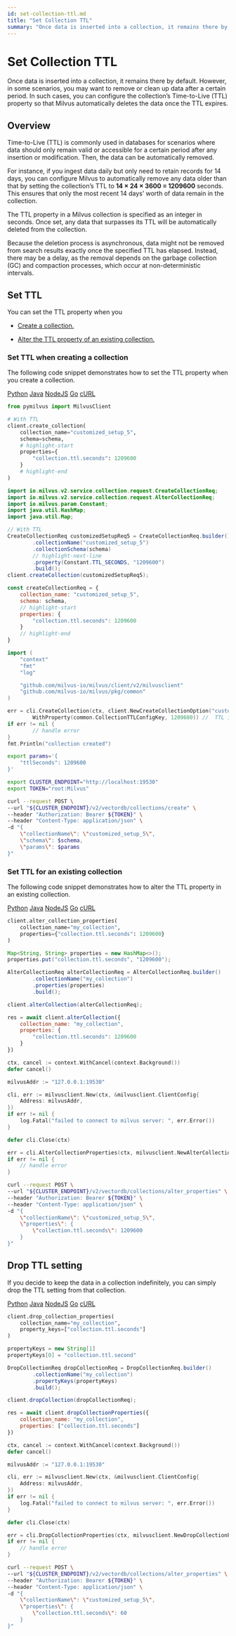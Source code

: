```yaml
---
id: set-collection-ttl.md
title: "Set Collection TTL"
summary: "Once data is inserted into a collection, it remains there by default. However, in some scenarios, you may want to remove or clean up data after a certain period. In such cases, you can configure the collection’s Time-to-Live (TTL) property so that Milvus automatically deletes the data once the TTL expires."
---
```


# Set Collection TTL

Once data is inserted into a collection, it remains there by default. However, in some scenarios, you may want to remove or clean up data after a certain period. In such cases, you can configure the collection’s Time-to-Live (TTL) property so that Milvus automatically deletes the data once the TTL expires.

## Overview

Time-to-Live (TTL) is commonly used in databases for scenarios where data should only remain valid or accessible for a certain period after any insertion or modification. Then, the data can be automatically removed. 

For instance, if you ingest data daily but only need to retain records for 14 days, you can configure Milvus to automatically remove any data older than that by setting the collection’s TTL to **14 × 24 × 3600 = 1209600** seconds. This ensures that only the most recent 14 days’ worth of data remain in the collection.

The TTL property in a Milvus collection is specified as an integer in seconds. Once set, any data that surpasses its TTL will be automatically deleted from the collection.

Because the deletion process is asynchronous, data might not be removed from search results exactly once the specified TTL has elapsed. Instead, there may be a delay, as the removal depends on the garbage collection (GC) and compaction processes, which occur at non-deterministic intervals.

## Set TTL

You can set the TTL property when you

- [Create a collection.](set-collection-ttl.md#Set-TTL-when-creating-a-collection)

- [Alter the TTL property of an existing collection.](set-collection-ttl.md#Set-TTL-for-an-existing-collection)

### Set TTL when creating a collection

The following code snippet demonstrates how to set the TTL property when you create a collection.

<div class="multipleCode">
    <a href="#python">Python</a>
    <a href="#java">Java</a>
    <a href="#javascript">NodeJS</a>
    <a href="#go">Go</a>
    <a href="#bash">cURL</a>
</div>

```python
from pymilvus import MilvusClient

# With TTL
client.create_collection(
    collection_name="customized_setup_5",
    schema=schema,
    # highlight-start
    properties={
        "collection.ttl.seconds": 1209600
    }
    # highlight-end
)
```

```java
import io.milvus.v2.service.collection.request.CreateCollectionReq;
import io.milvus.v2.service.collection.request.AlterCollectionReq;
import io.milvus.param.Constant;
import java.util.HashMap;
import java.util.Map;

// With TTL
CreateCollectionReq customizedSetupReq5 = CreateCollectionReq.builder()
        .collectionName("customized_setup_5")
        .collectionSchema(schema)
        // highlight-next-line
        .property(Constant.TTL_SECONDS, "1209600")
        .build();
client.createCollection(customizedSetupReq5);
```

```javascript
const createCollectionReq = {
    collection_name: "customized_setup_5",
    schema: schema,
    // highlight-start
    properties: {
        "collection.ttl.seconds": 1209600
    }
    // highlight-end
}
```

```go
import (
    "context"
    "fmt"
    "log"

    "github.com/milvus-io/milvus/client/v2/milvusclient"
    "github.com/milvus-io/milvus/pkg/common"
)

err = cli.CreateCollection(ctx, client.NewCreateCollectionOption("customized_setup_5", schema).
        WithProperty(common.CollectionTTLConfigKey, 1209600)) //  TTL in seconds
if err != nil {
        // handle error
}
fmt.Println("collection created")
```

```bash
export params='{
    "ttlSeconds": 1209600
}'

export CLUSTER_ENDPOINT="http://localhost:19530"
export TOKEN="root:Milvus"

curl --request POST \
--url "${CLUSTER_ENDPOINT}/v2/vectordb/collections/create" \
--header "Authorization: Bearer ${TOKEN}" \
--header "Content-Type: application/json" \
-d "{
    \"collectionName\": \"customized_setup_5\",
    \"schema\": $schema,
    \"params\": $params
}"
```

### Set TTL for an existing collection

The following code snippet demonstrates how to alter the TTL property in an existing collection.

<div class="multipleCode">
    <a href="#python">Python</a>
    <a href="#java">Java</a>
    <a href="#javascript">NodeJS</a>
    <a href="#go">Go</a>
    <a href="#bash">cURL</a>
</div>

```python
client.alter_collection_properties(
    collection_name="my_collection",
    properties={"collection.ttl.seconds": 1209600}
)
```

```java
Map<String, String> properties = new HashMap<>();
properties.put("collection.ttl.seconds", "1209600");

AlterCollectionReq alterCollectionReq = AlterCollectionReq.builder()
        .collectionName("my_collection")
        .properties(properties)
        .build();

client.alterCollection(alterCollectionReq);
```

```javascript
res = await client.alterCollection({
    collection_name: "my_collection",
    properties: {
        "collection.ttl.seconds": 1209600
    }
})
```

```go
ctx, cancel := context.WithCancel(context.Background())
defer cancel()

milvusAddr := "127.0.0.1:19530"

cli, err := milvusclient.New(ctx, &milvusclient.ClientConfig{
    Address: milvusAddr,
})
if err != nil {
    log.Fatal("failed to connect to milvus server: ", err.Error())
}

defer cli.Close(ctx)

err = cli.AlterCollectionProperties(ctx, milvusclient.NewAlterCollectionPropertiesOption("my_collection").WithProperty(common.CollectionTTLConfigKey, 60))
if err != nil {
    // handle error
}
```

```bash
curl --request POST \
--url "${CLUSTER_ENDPOINT}/v2/vectordb/collections/alter_properties" \
--header "Authorization: Bearer ${TOKEN}" \
--header "Content-Type: application/json" \
-d "{
    \"collectionName\": \"customized_setup_5\",
    \"properties\": {
        \"collection.ttl.seconds\": 1209600
    }
}"
```

## Drop TTL setting

If you decide to keep the data in a collection indefinitely, you can simply drop the TTL setting from that collection.

<div class="multipleCode">
    <a href="#python">Python</a>
    <a href="#java">Java</a>
    <a href="#javascript">NodeJS</a>
    <a href="#go">Go</a>
    <a href="#bash">cURL</a>
</div>

```python
client.drop_collection_properties(
    collection_name="my_collection",
    property_keys=["collection.ttl.seconds"]
)
```

```java
propertyKeys = new String[1]
propertyKeys[0] = "collection.ttl.second"

DropCollectionReq dropCollectionReq = DropCollectionReq.builder()
        .collectionName("my_collection")
        .propertyKeys(propertyKeys)
        .build();

client.dropCollection(dropCollectionReq);
```

```javascript
res = await client.dropCollectionProperties({
    collection_name: "my_collection",
    properties: ["collection.ttl.seconds"]
})
```

```go
ctx, cancel := context.WithCancel(context.Background())
defer cancel()

milvusAddr := "127.0.0.1:19530"

cli, err := milvusclient.New(ctx, &milvusclient.ClientConfig{
    Address: milvusAddr,
})
if err != nil {
    log.Fatal("failed to connect to milvus server: ", err.Error())
}

defer cli.Close(ctx)

err = cli.DropCollectionProperties(ctx, milvusclient.NewDropCollectionPropertiesOption("my_collection", common.CollectionTTLConfigKey))
if err != nil {
    // handle error
}
```

```bash
curl --request POST \
--url "${CLUSTER_ENDPOINT}/v2/vectordb/collections/alter_properties" \
--header "Authorization: Bearer ${TOKEN}" \
--header "Content-Type: application/json" \
-d "{
    \"collectionName\": \"customized_setup_5\",
    \"properties\": {
        \"collection.ttl.seconds\": 60
    }
}"
```

